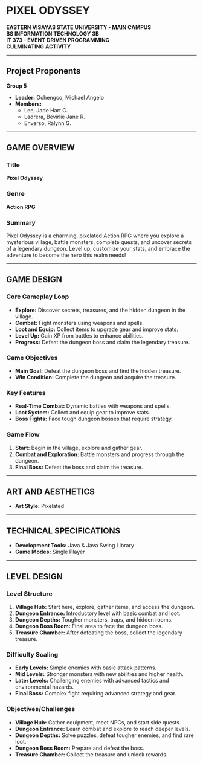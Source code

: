 # PIXEL ODYSSEY

**EASTERN VISAYAS STATE UNIVERSITY - MAIN CAMPUS**  
**BS INFORMATION TECHNOLOGY 3B**  
**IT 373 - EVENT DRIVEN PROGRAMMING**  
**CULMINATING ACTIVITY**

---

## Project Proponents
**Group 5**  
- **Leader:** Ochengco, Michael Angelo  
- **Members:**  
  - Lee, Jade Hart C.  
  - Ladrera, Bevirlie Jane R.  
  - Enverso, Ralynn G.  

---

## GAME OVERVIEW

### Title
**Pixel Odyssey**

### Genre
**Action RPG**

### Summary
Pixel Odyssey is a charming, pixelated Action RPG where you explore a mysterious village, battle monsters, complete quests, and uncover secrets of a legendary dungeon. Level up, customize your stats, and embrace the adventure to become the hero this realm needs!

---

## GAME DESIGN

### Core Gameplay Loop
- **Explore:** Discover secrets, treasures, and the hidden dungeon in the village.  
- **Combat:** Fight monsters using weapons and spells.  
- **Loot and Equip:** Collect items to upgrade gear and improve stats.  
- **Level Up:** Gain XP from battles to enhance abilities.  
- **Progress:** Defeat the dungeon boss and claim the legendary treasure.  

### Game Objectives
- **Main Goal:** Defeat the dungeon boss and find the hidden treasure.  
- **Win Condition:** Complete the dungeon and acquire the treasure.  

### Key Features
- **Real-Time Combat:** Dynamic battles with weapons and spells.  
- **Loot System:** Collect and equip gear to improve stats.  
- **Boss Fights:** Face tough dungeon bosses that require strategy.  

### Game Flow
1. **Start:** Begin in the village, explore and gather gear.  
2. **Combat and Exploration:** Battle monsters and progress through the dungeon.  
3. **Final Boss:** Defeat the boss and claim the treasure.  

---

## ART AND AESTHETICS

- **Art Style:** Pixelated  

---

## TECHNICAL SPECIFICATIONS

- **Development Tools:** Java & Java Swing Library  
- **Game Modes:** Single Player  

---

## LEVEL DESIGN

### Level Structure
1. **Village Hub:** Start here, explore, gather items, and access the dungeon.  
2. **Dungeon Entrance:** Introductory level with basic combat and loot.  
3. **Dungeon Depths:** Tougher monsters, traps, and hidden rooms.  
4. **Dungeon Boss Room:** Final area to face the dungeon boss.  
5. **Treasure Chamber:** After defeating the boss, collect the legendary treasure.  

### Difficulty Scaling
- **Early Levels:** Simple enemies with basic attack patterns.  
- **Mid Levels:** Stronger monsters with new abilities and higher health.  
- **Later Levels:** Challenging enemies with advanced tactics and environmental hazards.  
- **Final Boss:** Complex fight requiring advanced strategy and gear.  

### Objectives/Challenges
- **Village Hub:** Gather equipment, meet NPCs, and start side quests.  
- **Dungeon Entrance:** Learn combat and explore to reach deeper levels.  
- **Dungeon Depths:** Solve puzzles, defeat tougher enemies, and find rare loot.  
- **Dungeon Boss Room:** Prepare and defeat the boss.  
- **Treasure Chamber:** Collect the treasure and unlock rewards.  

